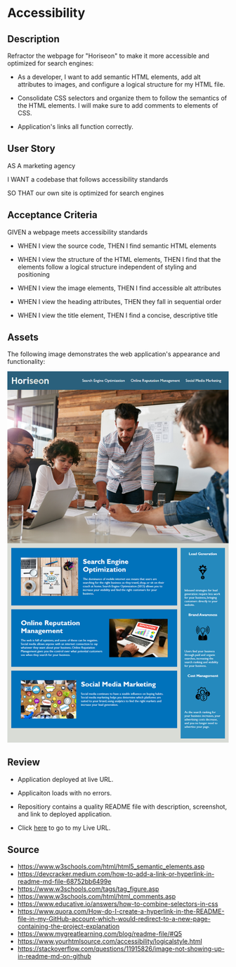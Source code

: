 # Accessibility 
## Description

Refractor the webpage for "Horiseon" to make it more accessible and optimized for search engines:

* As a developer, I want to add semantic HTML elements, add alt attributes to images, and configure a logical structure for my HTML file.

* Consolidate CSS selectors and organize them to follow the semantics of the HTML elements. I will make sure to add comments to elements of CSS.

* Application's links all function correctly.

## User Story

AS A marketing agency

I WANT a codebase that follows accessibility standards

SO THAT our own site is optimized for search engines

## Acceptance Criteria

GIVEN a webpage meets accessibility standards

* WHEN I view the source code, THEN I find semantic HTML elements

* WHEN I view the structure of the HTML elements, THEN I find that the elements follow a logical structure independent of styling and positioning

* WHEN I view the image elements, THEN I find accessible alt attributes

* WHEN I view the heading attributes, THEN they fall in sequential order

* WHEN I view the title element, THEN I find a concise, descriptive title


## Assets

The following image demonstrates the web application's appearance and functionality:

![](develop/assets/images/final%20webpage.png) 

## Review

* Application deployed at live URL.

* Applicaiton loads with no errors.

* Repositiory contains a quality README file with description, screenshot, and link to deployed application.
  
* Click [here](https://beluchiigbo.github.io/module-1-challenge/) to go to my Live URL. 


## Source

* https://www.w3schools.com/html/html5_semantic_elements.asp
* https://devcracker.medium.com/how-to-add-a-link-or-hyperlink-in-readme-md-file-68752bb6499e
* https://www.w3schools.com/tags/tag_figure.asp
* https://www.w3schools.com/html/html_comments.asp
* https://www.educative.io/answers/how-to-combine-selectors-in-css
* https://www.quora.com/How-do-I-create-a-hyperlink-in-the-README-file-in-my-GitHub-account-which-would-redirect-to-a-new-page-containing-the-project-explanation
* https://www.mygreatlearning.com/blog/readme-file/#Q5
* https://www.yourhtmlsource.com/accessibility/logicalstyle.html
* https://stackoverflow.com/questions/11915826/image-not-showing-up-in-readme-md-on-github

